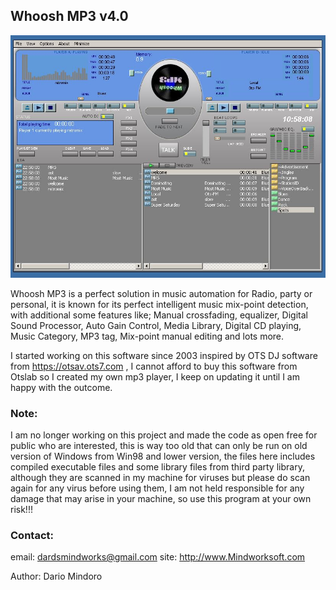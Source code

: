 ## Whoosh MP3 v4.0

![screen capture](https://github.com/dardsminds/Whoosh-MP3-Player/blob/cf16eb24a94aa5839bdb38a0188064bd2e98a07b/screen%20shots/image_jpeg-1610607723.jpg)

Whoosh MP3 is a perfect solution in music automation for Radio, party or personal, it is known for its perfect intelligent music mix-point detection, with additional some features like; 
Manual crossfading, equalizer, Digital Sound Processor, Auto Gain Control, Media Library, Digital CD playing, Music Category, MP3 tag, Mix-point manual editing and lots more.

I started working on this software since 2003 inspired by OTS DJ software from https://otsav.ots7.com , I cannot afford to buy this software from Otslab so I created my own mp3 player, I keep on updating it until I am happy with the outcome.

### Note:
I am no longer working on this project and made the code as open free for public who are interested, this is way too old that can only be run on old version of Windows from Win98 and lower version, the files here includes compiled executable files and some library files
from third party library, although they are scanned in my machine for viruses but please do scan again for any virus before using them,  I am not held responsible for any damage that may arise in your machine, so use this program at your own risk!!!

### Contact:
email: dardsmindworks@gmail.com
site: http://www.Mindworksoft.com

Author:
Dario Mindoro

